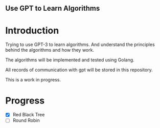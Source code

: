 Use GPT to Learn Algorithms
---

# Introduction
Trying to use GPT-3 to learn algorithms. And understand the principles behind the algorithms and how they work.

The algorithms will be implemented and tested using Golang.

All records of communication with gpt will be stored in this repository.​

This is a work in progress.

# Progress
- [X] Red Black Tree
- [ ] Round Robin